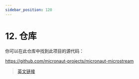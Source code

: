 ```yaml
---
sidebar_position: 120
---
```


# 12. 仓库

你可以在此仓库中找到此项目的源代码：

https://github.com/micronaut-projects/micronaut-microstream

> [英文链接](https://micronaut-projects.github.io/micronaut-microstream/1.3.0/guide/index.html#repository)
